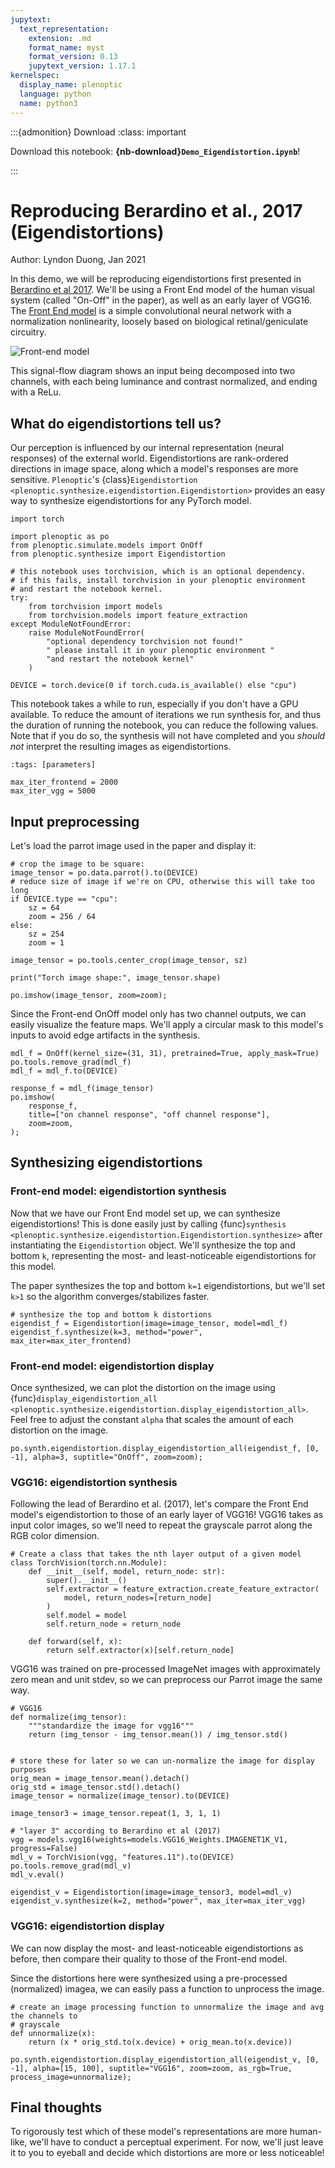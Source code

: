 ```yaml
---
jupytext:
  text_representation:
    extension: .md
    format_name: myst
    format_version: 0.13
    jupytext_version: 1.17.1
kernelspec:
  display_name: plenoptic
  language: python
  name: python3
---
```


:::{admonition} Download
:class: important

Download this notebook: **{nb-download}`Demo_Eigendistortion.ipynb`**!

:::

# Reproducing Berardino et al., 2017 (Eigendistortions)
Author: Lyndon Duong, Jan 2021

In this demo, we will be reproducing eigendistortions first presented in [Berardino et al 2017](https://arxiv.org/abs/1710.02266). We'll be using a Front End model of the human visual system (called "On-Off" in the paper), as well as an early layer of VGG16. The [Front End model](plenoptic.simulate.models.frontend.OnOff) is a simple convolutional neural network with a normalization nonlinearity, loosely based on biological retinal/geniculate circuitry.

![Front-end model](/_static/images/front_end_model.png)

This signal-flow diagram shows an input being decomposed into two channels, with each being luminance and contrast normalized, and ending with a ReLu.

## What do eigendistortions tell us?

Our perception is influenced by our internal representation (neural responses) of the external world. Eigendistortions are rank-ordered directions in image space, along which a model's responses are more sensitive. `Plenoptic`'s {class}`Eigendistortion <plenoptic.synthesize.eigendistortion.Eigendistortion>` provides an easy way to synthesize eigendistortions for any PyTorch model.

```{code-cell} ipython3
import torch

import plenoptic as po
from plenoptic.simulate.models import OnOff
from plenoptic.synthesize import Eigendistortion

# this notebook uses torchvision, which is an optional dependency.
# if this fails, install torchvision in your plenoptic environment
# and restart the notebook kernel.
try:
    from torchvision import models
    from torchvision.models import feature_extraction
except ModuleNotFoundError:
    raise ModuleNotFoundError(
        "optional dependency torchvision not found!"
        " please install it in your plenoptic environment "
        "and restart the notebook kernel"
    )

DEVICE = torch.device(0 if torch.cuda.is_available() else "cpu")
```

This notebook takes a while to run, especially if you don't have a GPU available. To reduce the amount of iterations we run synthesis for, and thus the duration of running the notebook, you can reduce the following values. Note that if you do so, the synthesis will not have completed and you *should not* interpret the resulting images as eigendistortions.

```{code-cell} ipython3
:tags: [parameters]

max_iter_frontend = 2000
max_iter_vgg = 5000
```

## Input preprocessing
Let's load the parrot image used in the paper and display it:

```{code-cell} ipython3
# crop the image to be square:
image_tensor = po.data.parrot().to(DEVICE)
# reduce size of image if we're on CPU, otherwise this will take too long
if DEVICE.type == "cpu":
    sz = 64
    zoom = 256 / 64
else:
    sz = 254
    zoom = 1

image_tensor = po.tools.center_crop(image_tensor, sz)

print("Torch image shape:", image_tensor.shape)

po.imshow(image_tensor, zoom=zoom);
```

Since the Front-end OnOff model only has two channel outputs, we can easily visualize the feature maps.
We'll apply a circular mask to this model's inputs to avoid edge artifacts in the synthesis.

```{code-cell} ipython3
mdl_f = OnOff(kernel_size=(31, 31), pretrained=True, apply_mask=True)
po.tools.remove_grad(mdl_f)
mdl_f = mdl_f.to(DEVICE)

response_f = mdl_f(image_tensor)
po.imshow(
    response_f,
    title=["on channel response", "off channel response"],
    zoom=zoom,
);
```

## Synthesizing eigendistortions

### Front-end model: eigendistortion synthesis
Now that we have our Front End model set up, we can synthesize eigendistortions! This is done easily just by calling {func}`synthesis <plenoptic.synthesize.eigendistortion.Eigendistortion.synthesize>` after instantiating the `Eigendistortion` object. We'll synthesize the top and bottom `k`, representing the most- and least-noticeable eigendistortions for this model.

The paper synthesizes the top and bottom `k=1` eigendistortions, but we'll set `k>1` so the algorithm converges/stabilizes faster.

```{code-cell} ipython3
# synthesize the top and bottom k distortions
eigendist_f = Eigendistortion(image=image_tensor, model=mdl_f)
eigendist_f.synthesize(k=3, method="power", max_iter=max_iter_frontend)
```

### Front-end model: eigendistortion display

Once synthesized, we can plot the distortion on the image using {func}`display_eigendistortion_all <plenoptic.synthesize.eigendistortion.display_eigendistortion_all>`. Feel free to adjust the constant `alpha` that scales the amount of each distortion on the image.

```{code-cell} ipython3
po.synth.eigendistortion.display_eigendistortion_all(eigendist_f, [0, -1], alpha=3, suptitle="OnOff", zoom=zoom);
```

### VGG16: eigendistortion synthesis

Following the lead of Berardino et al. (2017), let's compare the Front End model's eigendistortion to those of an early layer of VGG16! VGG16 takes as input color images, so we'll need to repeat the grayscale parrot along the RGB color dimension.

```{code-cell} ipython3
# Create a class that takes the nth layer output of a given model
class TorchVision(torch.nn.Module):
    def __init__(self, model, return_node: str):
        super().__init__()
        self.extractor = feature_extraction.create_feature_extractor(
            model, return_nodes=[return_node]
        )
        self.model = model
        self.return_node = return_node

    def forward(self, x):
        return self.extractor(x)[self.return_node]
```

VGG16 was trained on pre-processed ImageNet images with approximately zero mean and unit stdev, so we can preprocess our Parrot image the same way.

```{code-cell} ipython3
# VGG16
def normalize(img_tensor):
    """standardize the image for vgg16"""
    return (img_tensor - img_tensor.mean()) / img_tensor.std()


# store these for later so we can un-normalize the image for display purposes
orig_mean = image_tensor.mean().detach()
orig_std = image_tensor.std().detach()
image_tensor = normalize(image_tensor).to(DEVICE)

image_tensor3 = image_tensor.repeat(1, 3, 1, 1)

# "layer 3" according to Berardino et al (2017)
vgg = models.vgg16(weights=models.VGG16_Weights.IMAGENET1K_V1, progress=False)
mdl_v = TorchVision(vgg, "features.11").to(DEVICE)
po.tools.remove_grad(mdl_v)
mdl_v.eval()

eigendist_v = Eigendistortion(image=image_tensor3, model=mdl_v)
eigendist_v.synthesize(k=2, method="power", max_iter=max_iter_vgg)
```

### VGG16: eigendistortion display

We can now display the most- and least-noticeable eigendistortions as before, then compare their quality to those of the Front-end model.

Since the distortions here were synthesized using a pre-processed (normalized) imagea, we can easily pass a function to unprocess the image.

```{code-cell} ipython3
# create an image processing function to unnormalize the image and avg the channels to
# grayscale
def unnormalize(x):
    return (x * orig_std.to(x.device) + orig_mean.to(x.device))

po.synth.eigendistortion.display_eigendistortion_all(eigendist_v, [0, -1], alpha=[15, 100], suptitle="VGG16", zoom=zoom, as_rgb=True, process_image=unnormalize);
```

## Final thoughts

To rigorously test which of these model's representations are more human-like, we'll have to conduct a perceptual experiment. For now, we'll just leave it to you to eyeball and decide which distortions are more or less noticeable!
